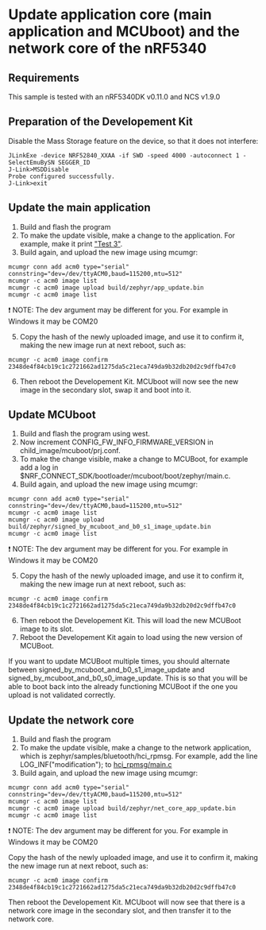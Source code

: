 # Update application core (main application and MCUboot) and the network core of the nRF5340

## Requirements
This sample is tested with an nRF5340DK v0.11.0 and NCS v1.9.0

## Preparation of the Developement Kit

Disable the Mass Storage feature on the device, so that it does not interfere:
```
JLinkExe -device NRF52840_XXAA -if SWD -speed 4000 -autoconnect 1 -SelectEmuBySN SEGGER_ID
J-Link>MSDDisable
Probe configured successfully.
J-Link>exit
```

## Update the main application
1. Build and flash the program
2. To make the update visible, make a change to the application. For example, make it print ["Test 3"](https://github.com/simon-iversen/ncs_samples/blob/master/update_mcuboot_app_and_netcore/src/main.c#L14).
3. Build again, and upload the new image using mcumgr:
```
mcumgr conn add acm0 type="serial" connstring="dev=/dev/ttyACM0,baud=115200,mtu=512"
mcumgr -c acm0 image list
mcumgr -c acm0 image upload build/zephyr/app_update.bin
mcumgr -c acm0 image list
```
:exclamation: NOTE: The dev argument may be different for you. For example in Windows it may be COM20 

5. Copy the hash of the newly uploaded image, and use it to confirm it, making the new image run at next reboot, such as:
```
mcumgr -c acm0 image confirm 2348de4f84cb19c1c2721662ad1275da5c21eca749da9b32db20d2c9dffb47c0
```

6. Then reboot the Developement Kit. MCUboot will now see the new image in the secondary slot, swap it and boot into it.

## Update MCUboot

1. Build and flash the program using west.
2. Now increment CONFIG_FW_INFO_FIRMWARE_VERSION in child_image/mcuboot/prj.conf.
3. To make the change visible, make a change to MCUBoot, for example add a log in $NRF_CONNECT_SDK/bootloader/mcuboot/boot/zephyr/main.c. 
4. Build again, and upload the new image using mcumgr:
```
mcumgr conn add acm0 type="serial" connstring="dev=/dev/ttyACM0,baud=115200,mtu=512"
mcumgr -c acm0 image list
mcumgr -c acm0 image upload build/zephyr/signed_by_mcuboot_and_b0_s1_image_update.bin
mcumgr -c acm0 image list
```
:exclamation: NOTE: The dev argument may be different for you. For example in Windows it may be COM20 

5. Copy the hash of the newly uploaded image, and use it to confirm it, making the new image run at next reboot, such as:
```
mcumgr -c acm0 image confirm 2348de4f84cb19c1c2721662ad1275da5c21eca749da9b32db20d2c9dffb47c0
```

6. Then reboot the Developement Kit. This will load the new MCUBoot image to its slot. 
7. Reboot the Developement Kit again to load using the new version of MCUBoot.

If you want to update MCUBoot multiple times, you should alternate between signed_by_mcuboot_and_b0_s1_image_update and signed_by_mcuboot_and_b0_s0_image_update.
This is so that you will be able to boot back into the already functioning MCUBoot if the one you upload is not validated correctly.


## Update the network core

1. Build and flash the program
2. To make the update visible, make a change to the network application, which is zephyr/samples/bluetooth/hci_rpmsg. For example, add the line LOG_INF("modification"); to [hci_rpmsg/main.c](https://github.com/nrfconnect/sdk-zephyr/blob/v2.7.99-ncs1/samples/bluetooth/hci_rpmsg/src/main.c#L252)
3. Build again, and upload the new image using mcumgr:
```
mcumgr conn add acm0 type="serial" connstring="dev=/dev/ttyACM0,baud=115200,mtu=512"
mcumgr -c acm0 image list
mcumgr -c acm0 image upload build/zephyr/net_core_app_update.bin
mcumgr -c acm0 image list
```
:exclamation: NOTE: The dev argument may be different for you. For example in Windows it may be COM20 

Copy the hash of the newly uploaded image, and use it to confirm it, making the new image run at next reboot, such as:
```
mcumgr -c acm0 image confirm 2348de4f84cb19c1c2721662ad1275da5c21eca749da9b32db20d2c9dffb47c0
```

Then reboot the Developement Kit. MCUboot will now see that there is a network core image in the secondary slot, and then transfer it to the network core.
